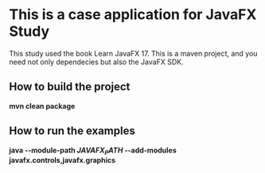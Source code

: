 # This is a case application for JavaFX Study
This study used the book Learn JavaFX 17.
This is a maven project, and you need not only dependecies but also the JavaFX SDK.

## How to build the project

**mvn clean package**

## How to run the examples

**java --module-path $JAVAFX_PATH$ --add-modules javafx.controls,javafx.graphics <program name> <program parameters>**


